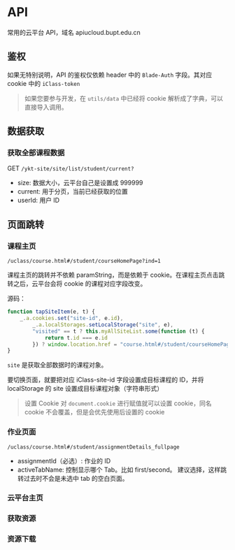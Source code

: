 # API

常用的云平台 API，域名 apiucloud.bupt.edu.cn

## 鉴权

如果无特别说明，API 的鉴权仅依赖 header 中的 `Blade-Auth` 字段。其对应 cookie 中的 `iClass-token`

> 如果您要参与开发，在 `utils/data` 中已经将 cookie 解析成了字典，可以直接导入调用。

## 数据获取

### 获取全部课程数据

GET `/ykt-site/site/list/student/current?`

- size: 数据大小，云平台自己是设置成 999999
- current: 用于分页，当前已经获取的位置
- userId: 用户 ID

## 页面跳转

### 课程主页

`/uclass/course.html#/student/courseHomePage?ind=1`

课程主页的跳转并不依赖 paramString，而是依赖于 cookie。在课程主页点击跳转之后，云平台会将 cookie 的课程对应字段改变。

源码：

```javascript
function tapSiteItem(e, t) {
    _.a.cookies.set("site-id", e.id),
        _.a.localStorages.setLocalStorage("site", e),
        "visited" == t ? this.myAllSiteList.some(function (t) {
            return t.id === e.id
        }) ? window.location.href = "course.html#/student/courseHomePage?ind=1" : window.location.href = "course.html#/courseCenterDetail_fullpage" : window.location.href = "course.html#/student/courseHomePage?ind=1"
}
```

`site` 是获取全部数据时的课程对象。

要切换页面，就要把对应 iClass-site-id 字段设置成目标课程的 ID，并将 localStorage 的 site 设置成目标课程对象（字符串形式）

> 设置 Cookie
> 对 `document.cookie` 进行赋值就可以设置 cookie，同名 cookie 不会覆盖，但是会优先使用后设置的 cookie

### 作业页面

`/uclass/course.html#/student/assignmentDetails_fullpage`

- assignmentId（必选）: 作业的 ID
- activeTabName: 控制显示哪个 Tab。比如 first/second。 建议选择，这样跳转过去时不会是未选中 tab 的空白页面。

### 云平台主页

### 获取资源

### 资源下载


